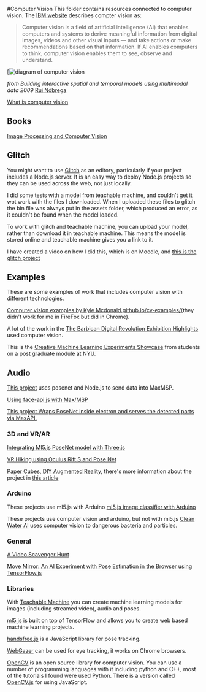 #Computer Vision
This folder contains resources connected to computer vision. The [IBM website](https://www.ibm.com/topics/computer-vision) describes compter vision as:

> Computer vision is a field of artificial intelligence (AI) that enables computers and systems to derive meaningful information from digital images, videos and other visual inputs — and take actions or make recommendations based on that information. If AI enables computers to think, computer vision enables them to see, observe and understand.

[![diagram of computer vision](https://www.researchgate.net/profile/Rui-Nobrega/publication/258013244/figure/fig1/AS:715453617946627@1547588843904/Computer-Vision-aplications-and-research-fields.ppm)

*from Building interactive spatial and temporal models using multimodal data 2009*
[Rui Nóbrega](https://www.researchgate.net/publication/258013244_Building_interactive_spatial_and_temporal_models_using_multimodal_data)

[What is computer vision](https://www.datasciencecentral.com/profiles/blogs/comparison-of-the-top-cloud-apis-for-computer-vision)

## Books
[Image Processing and Computer Vision](https://openframeworks.cc/ofBook/chapters/image_processing_computer_vision.html)

## Glitch
You might want to use [Glitch](https://glitch.com) as an editory, particularly if your project includes a Node.js server. It is an easy way to deploy Node.js projects so they can be used across the web, not just locally. 

I did some tests with a model from teachable machine, and couldn't get it wot work with the files I downloaded. When I uploaded these files to glitch the bin file was always put in the assets folder, which produced an error, as it couldn't be found when the model loaded.

To work with glitch and teachable machine, you can upload your model, rather than download it in teachable machine. This means the model is stored online and teachable machine gives you a link to it.

I have created a video on how I did this, which is on Moodle, and [this is the glitch project](https://glitch.com/~teachable-machine-setup)

## Examples
These are some examples of work that includes computer vision with different technologies.

[Computer vision examples by Kyle Mcdonald.github.io/cv-examples/](https://kylemcdonald.github.io/cv-examples/)(they didn't work for me in FireFox but did in Chrome).

A lot of the work in the [The Barbican Digital Revolution Exhibition Highlights](https://www.youtube.com/watch?v=r5Hi72Dwo0E) used computer vision.

This is the [Creative Machine Learning Experiments Showcase](https://medium.com/runwayml/creative-machine-learning-experiments-showcase-4cbdafa0ce42#ea31) from students on a post graduate module at NYU.

## Audio
[This project](https://github.com/chrislos/maxPosenet) uses posenet and Node.js to send data into MaxMSP.

[Using face-api.js with Max/MSP](https://www.youtube.com/watch?v=Ud_XvmPlavU)

[This project Wraps PoseNet inside electron and serves the detected parts via MaxAPI.](https://github.com/billythemusical/n4m-posenet-for-dummies/)

### 3D and VR/AR
[Integrating Ml5.js PoseNet model with Three.js](https://annakap.medium.com/integrating-ml5-js-posenet-model-with-three-js-b19710e2862b)

[VR Hiking using Oculus Rift S and Pose Net](https://www.youtube.com/watch?v=dRDZqubNAgI)

[Paper Cubes, DIY Augmented Reality](https://www.youtube.com/watch?v=arOEUVO1rIw), there's more information about the project in [this article](https://experiments.withgoogle.com/paper-cubes)

### Arduino
These projects use ml5.js with Arduino
[ml5.js image classifier with Arduino](https://www.youtube.com/watch?v=PiU4rZYOY2E)

These projects use computer vision and arduino, but not with ml5.js
[Clean Water AI](https://create.arduino.cc/projecthub/clean-water-ai/clean-water-ai-e40806?ref=tag&ref_id=computer%20vision&offset=7) uses computer vision to dangerous bacteria and particles.

### General
[A Video Scavenger Hunt](https://editor.p5js.org/ml5/sketches/ImageClassification_VideoScavengerHunt)

[Move Mirror: An AI Experiment with Pose Estimation in the Browser using TensorFlow.js](https://medium.com/tensorflow/move-mirror-an-ai-experiment-with-pose-estimation-in-the-browser-using-tensorflow-js-2f7b769f9b23)

### Libraries

With [Teachable Machine](https://teachablemachine.withgoogle.com/) you can create machine learning models for images (including streamed video), audio and poses.

[ml5.js](https://ml5js.org/) is built on top of TensorFlow and allows you to create web based machine learning projects.

[handsfree.js](https://handsfree.js.org/#installing) is a JavaScript library for pose tracking.

[WebGazer](https://webgazer.cs.brown.edu/) can be used for eye tracking, it works on Chrome browsers.

[OpenCV](https://opencv.org/) is an open source library for computer vision. You can use a number of programming languages with it including python and C++, most of the tutorials I found were used Python. There is a version called [OpenCV.js](https://docs.opencv.org/3.4/df/d0a/tutorial_js_intro.html) for using JavaScript.






